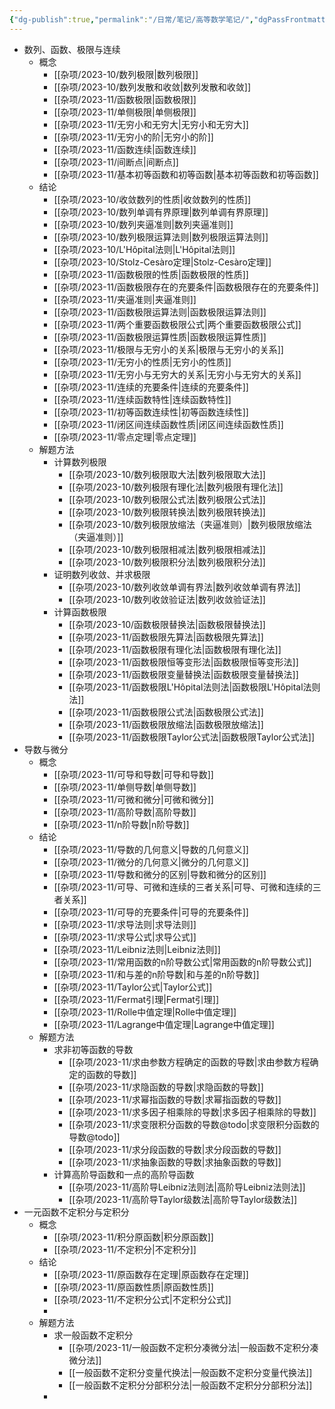 ```yaml
---
{"dg-publish":true,"permalink":"/日常/笔记/高等数学笔记/","dgPassFrontmatter":true}
---
```


- 数列、函数、极限与连续
	- 概念
		- [[杂项/2023-10/数列极限\|数列极限]]
		- [[杂项/2023-10/数列发散和收敛\|数列发散和收敛]]
		- [[杂项/2023-11/函数极限\|函数极限]]
		- [[杂项/2023-11/单侧极限\|单侧极限]]
		- [[杂项/2023-11/无穷小和无穷大\|无穷小和无穷大]]
		- [[杂项/2023-11/无穷小的阶\|无穷小的阶]]
		- [[杂项/2023-11/函数连续\|函数连续]]
		- [[杂项/2023-11/间断点\|间断点]]
		- [[杂项/2023-11/基本初等函数和初等函数\|基本初等函数和初等函数]]
	- 结论
		- [[杂项/2023-10/收敛数列的性质\|收敛数列的性质]]
		- [[杂项/2023-10/数列单调有界原理\|数列单调有界原理]]
		- [[杂项/2023-10/数列夹逼准则\|数列夹逼准则]]
		- [[杂项/2023-10/数列极限运算法则\|数列极限运算法则]]
		- [[杂项/2023-10/L'Hôpital法则\|L'Hôpital法则]]
		- [[杂项/2023-10/Stolz-Cesàro定理\|Stolz-Cesàro定理]]
		- [[杂项/2023-11/函数极限的性质\|函数极限的性质]]
		- [[杂项/2023-11/函数极限存在的充要条件\|函数极限存在的充要条件]]
		- [[杂项/2023-11/夹逼准则\|夹逼准则]]
		- [[杂项/2023-11/函数极限运算法则\|函数极限运算法则]]
		- [[杂项/2023-11/两个重要函数极限公式\|两个重要函数极限公式]]
		- [[杂项/2023-11/函数极限运算性质\|函数极限运算性质]]
		- [[杂项/2023-11/极限与无穷小的关系\|极限与无穷小的关系]]
		- [[杂项/2023-11/无穷小的性质\|无穷小的性质]]
		- [[杂项/2023-11/无穷小与无穷大的关系\|无穷小与无穷大的关系]]
		- [[杂项/2023-11/连续的充要条件\|连续的充要条件]]
		- [[杂项/2023-11/连续函数特性\|连续函数特性]]
		- [[杂项/2023-11/初等函数连续性\|初等函数连续性]]
		- [[杂项/2023-11/闭区间连续函数性质\|闭区间连续函数性质]]
		- [[杂项/2023-11/零点定理\|零点定理]]
	- 解题方法
		- 计算数列极限
			- [[杂项/2023-10/数列极限取大法\|数列极限取大法]]
			- [[杂项/2023-10/数列极限有理化法\|数列极限有理化法]]
			- [[杂项/2023-10/数列极限公式法\|数列极限公式法]]
			- [[杂项/2023-10/数列极限转换法\|数列极限转换法]]
			- [[杂项/2023-10/数列极限放缩法（夹逼准则）\|数列极限放缩法（夹逼准则）]]
			- [[杂项/2023-10/数列极限相减法\|数列极限相减法]]
			- [[杂项/2023-10/数列极限积分法\|数列极限积分法]]
		- 证明数列收敛、并求极限
			- [[杂项/2023-10/数列收敛单调有界法\|数列收敛单调有界法]]
			- [[杂项/2023-10/数列收敛验证法\|数列收敛验证法]]
		- 计算函数极限
			- [[杂项/2023-10/函数极限替换法\|函数极限替换法]]
			- [[杂项/2023-11/函数极限先算法\|函数极限先算法]]
			- [[杂项/2023-11/函数极限有理化法\|函数极限有理化法]]
			- [[杂项/2023-11/函数极限恒等变形法\|函数极限恒等变形法]]
			- [[杂项/2023-11/函数极限变量替换法\|函数极限变量替换法]]
			- [[杂项/2023-11/函数极限L'Hôpital法则法\|函数极限L'Hôpital法则法]]
			- [[杂项/2023-11/函数极限公式法\|函数极限公式法]]
			- [[杂项/2023-11/函数极限放缩法\|函数极限放缩法]]
			- [[杂项/2023-11/函数极限Taylor公式法\|函数极限Taylor公式法]]
- 导数与微分
	- 概念
		- [[杂项/2023-11/可导和导数\|可导和导数]]
		- [[杂项/2023-11/单侧导数\|单侧导数]]
		- [[杂项/2023-11/可微和微分\|可微和微分]]
		- [[杂项/2023-11/高阶导数\|高阶导数]]
		- [[杂项/2023-11/n阶导数\|n阶导数]]
	- 结论
		- [[杂项/2023-11/导数的几何意义\|导数的几何意义]]
		- [[杂项/2023-11/微分的几何意义\|微分的几何意义]]
		- [[杂项/2023-11/导数和微分的区别\|导数和微分的区别]]
		- [[杂项/2023-11/可导、可微和连续的三者关系\|可导、可微和连续的三者关系]]
		- [[杂项/2023-11/可导的充要条件\|可导的充要条件]]
		- [[杂项/2023-11/求导法则\|求导法则]]
		- [[杂项/2023-11/求导公式\|求导公式]]
		- [[杂项/2023-11/Leibniz法则\|Leibniz法则]]
		- [[杂项/2023-11/常用函数的n阶导数公式\|常用函数的n阶导数公式]]
		- [[杂项/2023-11/和与差的n阶导数\|和与差的n阶导数]]
		- [[杂项/2023-11/Taylor公式\|Taylor公式]]
		- [[杂项/2023-11/Fermat引理\|Fermat引理]]
		- [[杂项/2023-11/Rolle中值定理\|Rolle中值定理]]
		- [[杂项/2023-11/Lagrange中值定理\|Lagrange中值定理]]
	- 解题方法
		- 求非初等函数的导数
			- [[杂项/2023-11/求由参数方程确定的函数的导数\|求由参数方程确定的函数的导数]]
			- [[杂项/2023-11/求隐函数的导数\|求隐函数的导数]]
			- [[杂项/2023-11/求幂指函数的导数\|求幂指函数的导数]]
			- [[杂项/2023-11/求多因子相乘除的导数\|求多因子相乘除的导数]]
			- [[杂项/2023-11/求变限积分函数的导数@todo\|求变限积分函数的导数@todo]]
			- [[杂项/2023-11/求分段函数的导数\|求分段函数的导数]]
			- [[杂项/2023-11/求抽象函数的导数\|求抽象函数的导数]]
		- 计算高阶导函数和一点的高阶导函数
			- [[杂项/2023-11/高阶导Leibniz法则法\|高阶导Leibniz法则法]]
			- [[杂项/2023-11/高阶导Taylor级数法\|高阶导Taylor级数法]]
- 一元函数不定积分与定积分
	- 概念
		- [[杂项/2023-11/积分原函数\|积分原函数]]
		- [[杂项/2023-11/不定积分\|不定积分]]
	- 结论
		- [[杂项/2023-11/原函数存在定理\|原函数存在定理]]
		- [[杂项/2023-11/原函数性质\|原函数性质]]
		- [[杂项/2023-11/不定积分公式\|不定积分公式]]
		- 
	- 解题方法
		- 求一般函数不定积分
			- [[杂项/2023-11/一般函数不定积分凑微分法\|一般函数不定积分凑微分法]]
			- [[一般函数不定积分变量代换法\|一般函数不定积分变量代换法]]
			- [[一般函数不定积分分部积分法\|一般函数不定积分分部积分法]]
		- 